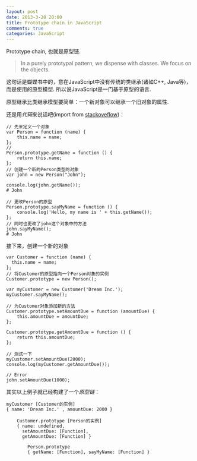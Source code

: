 ```yaml
---
layout: post
date: 2013-3-28 20:00
title: Prototype chain in JavaScript
comments: true
categories: JavaScript
---
```


Prototype chain, 也就是原型链.  
> In a purely prototypal pattern, we dispense with classes. We focus on the objects.

这句话是蝴蝶书中的，意在JavaScript中没有传统的类继承(诸如C++, Java等)，而是使用的原型模型. 所以说JavaScript是一门基于原型的语言.

原型继承比类继承模型要简单：一个新对象可以继承一个旧对象的属性.

还是用*代码*来说话吧(import from [stackoveflow](http://stackoverflow.com/questions/572897/how-does-javascript-prototype-work))：

    // 先来定义一个对象
    var Person = function (name) {
	    this.name = name;
	};
	//
	Person.prototype.getName = function () {
	    return this.name;
	};
	// 创建一个新的Person类型的对象
	var john = new Person("John");
	
	console.log(john.getName());
	# John
	
	// 更改Person的原型
	Person.prototype.sayMyName = function () {
	    console.log('Hello, my name is ' + this.getName());
	};
	// 同时也更改了john这个对象中的方法
	john.sayMyName();
    # John
 
接下来，创建一个新的对象
    
    var Customer = function (name) {
	  this.name = name;
	};
	// 将Customer的原型指向一个Person对象的实例
	Customer.prototype = new Person();
	
	var myCustomer = new Customer('Dream Inc.');
	myCustomer.sayMyName();
	
	// 为Customer对象添加新的方法
	Customer.prototype.setAmountDue = function (amountDue) {
	    this.amountDue = amountDue;
	};
	
	Customer.prototype.getAmountDue = function () {
	    return this.amountDue;
	};
	
	// 测试一下
	myCustomer.setAmountDue(2000);
	console.log(myCustomer.getAmountDue());
	
	// Error
	john.setAmountDue(1000);


其实以上例子就已经构建了一个*原型链*：
   
    myCustomer [Customer的实例]
	{ name: 'Dream Inc.' , amountDue: 2000 }
	
	    Customer.prototype [Person的实例]
		{ name: undefined,
		  setAmountDue: [Function],
		  getAmountDue: [Function] }
		  
	        Person.prototype 
			{ getName: [Function], sayMyName: [Function] }
			

